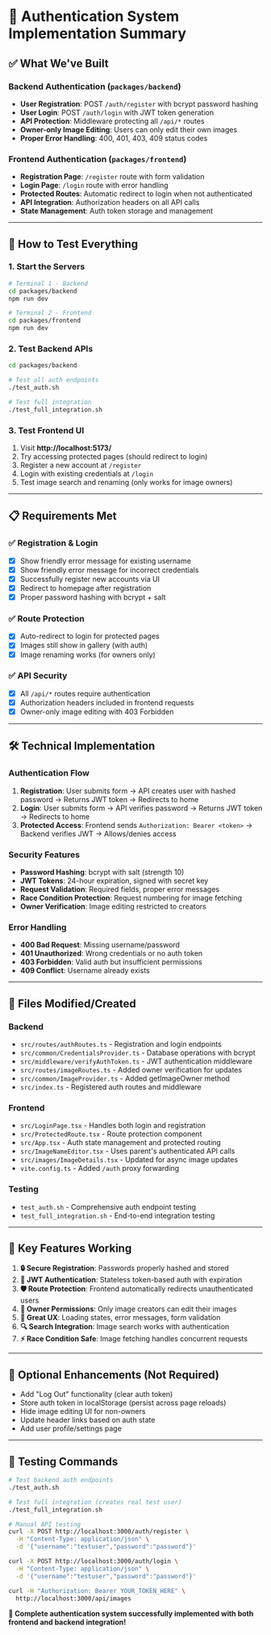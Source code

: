 # 🔐 Authentication System Implementation Summary

## ✅ **What We've Built**

### **Backend Authentication (`packages/backend`)**
- **User Registration**: POST `/auth/register` with bcrypt password hashing
- **User Login**: POST `/auth/login` with JWT token generation  
- **API Protection**: Middleware protecting all `/api/*` routes
- **Owner-only Image Editing**: Users can only edit their own images
- **Proper Error Handling**: 400, 401, 403, 409 status codes

### **Frontend Authentication (`packages/frontend`)**
- **Registration Page**: `/register` route with form validation
- **Login Page**: `/login` route with error handling
- **Protected Routes**: Automatic redirect to login when not authenticated
- **API Integration**: Authorization headers on all API calls
- **State Management**: Auth token storage and management

---

## 🚀 **How to Test Everything**

### **1. Start the Servers**
```bash
# Terminal 1 - Backend
cd packages/backend
npm run dev

# Terminal 2 - Frontend  
cd packages/frontend
npm run dev
```

### **2. Test Backend APIs**
```bash
cd packages/backend

# Test all auth endpoints
./test_auth.sh

# Test full integration
./test_full_integration.sh
```

### **3. Test Frontend UI**
1. Visit **http://localhost:5173/**
2. Try accessing protected pages (should redirect to login)
3. Register a new account at `/register`
4. Login with existing credentials at `/login`
5. Test image search and renaming (only works for image owners)

---

## 📋 **Requirements Met**

### ✅ **Registration & Login**
- [x] Show friendly error message for existing username
- [x] Show friendly error message for incorrect credentials  
- [x] Successfully register new accounts via UI
- [x] Redirect to homepage after registration
- [x] Proper password hashing with bcrypt + salt

### ✅ **Route Protection**
- [x] Auto-redirect to login for protected pages
- [x] Images still show in gallery (with auth)
- [x] Image renaming works (for owners only)

### ✅ **API Security**
- [x] All `/api/*` routes require authentication
- [x] Authorization headers included in frontend requests
- [x] Owner-only image editing with 403 Forbidden

---

## 🛠 **Technical Implementation**

### **Authentication Flow**
1. **Registration**: User submits form → API creates user with hashed password → Returns JWT token → Redirects to home
2. **Login**: User submits form → API verifies password → Returns JWT token → Redirects to home  
3. **Protected Access**: Frontend sends `Authorization: Bearer <token>` → Backend verifies JWT → Allows/denies access

### **Security Features**
- **Password Hashing**: bcrypt with salt (strength 10)
- **JWT Tokens**: 24-hour expiration, signed with secret key
- **Request Validation**: Required fields, proper error messages
- **Race Condition Protection**: Request numbering for image fetching
- **Owner Verification**: Image editing restricted to creators

### **Error Handling**
- **400 Bad Request**: Missing username/password
- **401 Unauthorized**: Wrong credentials or no auth token
- **403 Forbidden**: Valid auth but insufficient permissions  
- **409 Conflict**: Username already exists

---

## 📁 **Files Modified/Created**

### **Backend**
- `src/routes/authRoutes.ts` - Registration and login endpoints
- `src/common/CredentialsProvider.ts` - Database operations with bcrypt
- `src/middleware/verifyAuthToken.ts` - JWT authentication middleware
- `src/routes/imageRoutes.ts` - Added owner verification for updates
- `src/common/ImageProvider.ts` - Added getImageOwner method
- `src/index.ts` - Registered auth routes and middleware

### **Frontend**  
- `src/LoginPage.tsx` - Handles both login and registration
- `src/ProtectedRoute.tsx` - Route protection component
- `src/App.tsx` - Auth state management and protected routing
- `src/ImageNameEditor.tsx` - Uses parent's authenticated API calls
- `src/images/ImageDetails.tsx` - Updated for async image updates
- `vite.config.ts` - Added `/auth` proxy forwarding

### **Testing**
- `test_auth.sh` - Comprehensive auth endpoint testing
- `test_full_integration.sh` - End-to-end integration testing

---

## 🎯 **Key Features Working**

1. **🔒 Secure Registration**: Passwords properly hashed and stored
2. **🔑 JWT Authentication**: Stateless token-based auth with expiration
3. **🛡️ Route Protection**: Frontend automatically redirects unauthenticated users
4. **👤 Owner Permissions**: Only image creators can edit their images
5. **📱 Great UX**: Loading states, error messages, form validation
6. **🔍 Search Integration**: Image search works with authentication
7. **⚡ Race Condition Safe**: Image fetching handles concurrent requests

---

## 🚧 **Optional Enhancements** (Not Required)
- Add "Log Out" functionality (clear auth token)
- Store auth token in localStorage (persist across page reloads)
- Hide image editing UI for non-owners
- Update header links based on auth state
- Add user profile/settings page

---

## 🧪 **Testing Commands**

```bash
# Test backend auth endpoints
./test_auth.sh

# Test full integration (creates real test user)
./test_full_integration.sh

# Manual API testing
curl -X POST http://localhost:3000/auth/register \
  -H "Content-Type: application/json" \
  -d '{"username":"testuser","password":"password"}'

curl -X POST http://localhost:3000/auth/login \
  -H "Content-Type: application/json" \
  -d '{"username":"testuser","password":"password"}'

curl -H "Authorization: Bearer YOUR_TOKEN_HERE" \
  http://localhost:3000/api/images
```

**🎉 Complete authentication system successfully implemented with both frontend and backend integration!** 